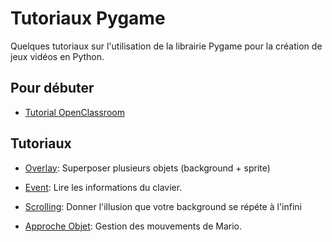 # Tutoriaux Pygame

Quelques tutoriaux sur l'utilisation de la librairie Pygame pour la création de jeux vidéos en Python.

## Pour débuter

* [Tutorial OpenClassroom](https://openclassrooms.com/courses/interface-graphique-pygame-pour-python)

## Tutoriaux

* [Overlay](./overlay/): Superposer plusieurs objets (background + sprite)

* [Event](./event/): Lire les informations du clavier.

* [Scrolling](./scrolling/): Donner l'illusion que votre background se répéte à l'infini

* [Approche Objet](./objet/): Gestion des mouvements de Mario.
